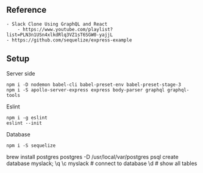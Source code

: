 ## Reference 
    - Slack Clone Using GraphQL and React
        - https://www.youtube.com/playlist?list=PLN3n1USn4xlkdRlq3VZ1sT6SGW0-yajjL
    - https://github.com/sequelize/express-example


## Setup 
Server side
```
npm i -D nodemon babel-cli babel-preset-env babel-preset-stage-3
npm i -S apollo-server-express express body-parser graphql graphql-tools

```

Eslint
```
npm i -g eslint
eslint --init
```

Database
```
npm i -S sequelize
```
brew install postgres
postgres -D /usr/local/var/postgres
psql
create database myslack;
\q
\c myslack   # connect to database
\d           # show all tables
